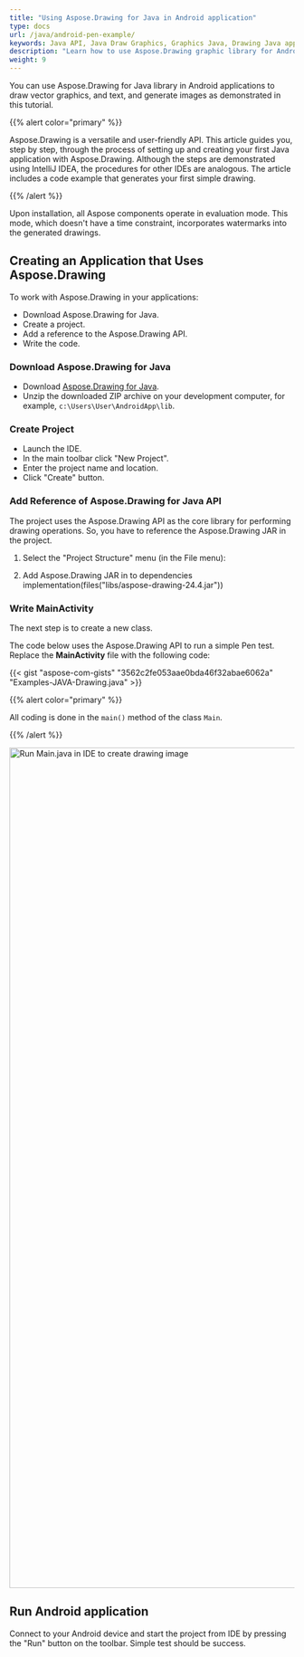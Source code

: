 ```yaml
---
title: "Using Aspose.Drawing for Java in Android application"
type: docs
url: /java/android-pen-example/
keywords: Java API, Java Draw Graphics, Graphics Java, Drawing Java application, Android
description: "Learn how to use Aspose.Drawing graphic library for Android application."
weight: 9
---
```

You can use Aspose.Drawing for Java library in Android applications to draw vector graphics, and text, and generate images as demonstrated in this tutorial.

{{% alert color="primary" %}}

Aspose.Drawing is a versatile and user-friendly API. This article guides you, step by step, through the process of setting up and creating your first Java application with Aspose.Drawing. Although the steps are demonstrated using IntelliJ IDEA, the procedures for other IDEs are analogous. The article includes a code example that generates your first simple drawing.

{{% /alert %}}

Upon installation, all Aspose components operate in evaluation mode. This mode, which doesn't have a time constraint, incorporates watermarks into the generated drawings.

## Creating an Application that Uses Aspose.Drawing

To work with Aspose.Drawing in your applications:

- Download Aspose.Drawing for Java.
- Create a project.
- Add a reference to the Aspose.Drawing API.
- Write the code.

### Download Aspose.Drawing for Java

- Download <a href="https://downloads.aspose.com/drawing/java">Aspose.Drawing for Java</a>.
- Unzip the downloaded ZIP archive on your development computer, for example, `c:\Users\User\AndroidApp\lib`.

### Create Project

- Launch the IDE.
- In the main toolbar click "New Project".
- Enter the project name and location.
- Click "Create" button.


### Add Reference of Aspose.Drawing for Java API

The project uses the Aspose.Drawing API as the core library for performing drawing operations. So, you have to reference the Aspose.Drawing JAR in the project.

1. Select the "Project Structure" menu (in the File menu):

2. Add Aspose.Drawing JAR in to dependencies implementation(files("libs/aspose-drawing-24.4.jar"))


### Write **MainActivity**

The next step is to create a new class.

The code below uses the Aspose.Drawing API to run a simple Pen test. Replace the **MainActivity** file with the following code:

{{< gist "aspose-com-gists" "3562c2fe053aae0bda46f32abae6062a" "Examples-JAVA-Drawing.java" >}}

{{% alert color="primary" %}}

All coding is done in the `main()` method of the class `Main`.

{{% /alert %}}

<img src="./run_main_aspose_drawing.webp" alt="Run Main.java in IDE to create drawing image" width="1486" height=""/>

## Run Android application

Connect to your Android device and start the project from IDE by pressing the "Run" button on the toolbar. Simple test should be success.


